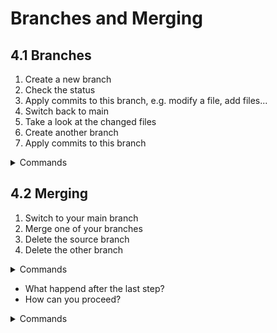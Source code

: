 # Branches and Merging

## 4.1 Branches

1. Create a new branch
2. Check the status
3. Apply commits to this branch, e.g. modify a file, add files...
4. Switch back to main
5. Take a look at the changed files
6. Create another branch
7. Apply commits to this branch

<details>
<summary>Commands</summary>

```bash
# Create a new branch
git switch --create new_branch
# Check the status
git status
# Apply commits to this branch
echo "\nThis ist my edit" >> README.md
git add README.md
git commit -m "add new line to README.md"
echo "My Name" >> AUTHORS
git add AUTHORS
git commit -m "add AUTHORS file"
# Switch back to main
git switch main
# Take a look at the changed files
cat README.md
ls -1
# Create another branch
git switch --create other_branch
# Apply commits to this branch
echo "none" >> LICENSE
git add LICENSE
git commit -m "add license"
```

Output:

```bash
$ git switch --create new_branch
Switched to a new branch 'new_branch'
$ git status
On branch new_branch
nothing to commit, working tree clean
$ echo "\nThis ist my edit" >> README.md
$ git add README.md
warning: CRLF will be replaced by LF in README.md.
The file will have its original line endings in your working directory
$ git commit -m "add new line to README.md"
[new_branch 6a7ba4a] add new line to README.md
 1 file changed, 1 insertion(+)
$ echo "My Name" >> AUTHORS
$ git add AUTHORS
warning: CRLF will be replaced by LF in AUTHORS.
The file will have its original line endings in your working directory
$ git commit -m "add AUTHORS file"
[new_branch ae00104] add AUTHORS file
 1 file changed, 1 insertion(+)
 create mode 100644 AUTHORS
$ git switch main
Switched to branch 'main'
$ cat README.md
# My Project
$ ls -1
README.md
$ git switch --create other_branch
Switched to a new branch 'other_branch'
$ echo "none" >> LICENSE
$ git add LICENSE
$ git commit -m "add license"
[other_branch 78cde3e] add license
 1 file changed, 1 insertion(+)
 create mode 100644 LICENSE
```

</details>

## 4.2 Merging

1. Switch to your main branch
2. Merge one of your branches
3. Delete the source branch
4. Delete the other branch

<details>
<summary>Commands</summary>

```bash
# Switch to your main branch
git switch main
# Merge one of your branches
git merge new_branch
# Delete the source branch
git branch --delete new_branch
# Delete the other branch
git branch --delete other_branch
```

Output:

```bash
$ git switch main
Switched to branch 'main'
$ git merge new_branch
Updating 990a517..ae00104
Fast-forward
 AUTHORS   | 1 +
 README.md | 1 +
 2 files changed, 2 insertions(+)
 create mode 100644 AUTHORS
$ git branch --delete new_branch
Deleted branch new_branch (was ae00104).
git branch --delete other_branch
error: The branch 'other_branch' is not fully merged.
If you are sure you want to delete it, run 'git branch -D other_branch'.
```

</details>


- What happend after the last step?
- How can you proceed?

<details>
<summary>Commands</summary>

The branch could not be deleted because Git tries to prevent loss of changes. If you wanted to, you could merge the branch now. In this case, I want you to force delete the branch.

```bash
# Force delete the branch
# git branch --delete --force <branch_name>
# or short: 
# git branch -D <branch_name>
git branch --delete --force other_branch
```

Output:

```bash
$ git branch --delete --force other_branch
Deleted branch other_branch (was 78cde3e).
```

</details>